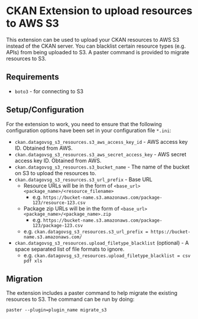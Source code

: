 # CKAN Extension to upload resources to AWS S3

This extension can be used to upload your CKAN resources to AWS S3 instead of the CKAN server. You can blacklist certain resource types (e.g. APIs) from being uploaded to S3. A paster command is provided to migrate resources to S3.

## Requirements

* `boto3` - for connecting to S3

## Setup/Configuration

For the extension to work, you need to ensure that the following configuration options have been set in your configuration file `*.ini`:

* `ckan.datagovsg_s3_resources.s3_aws_access_key_id` - AWS access key ID. Obtained from AWS.
* `ckan.datagovsg_s3_resources.s3_aws_secret_access_key` - AWS secret access key ID. Obtained from AWS.
* `ckan.datagovsg_s3_resources.s3_bucket_name` - The name of the bucket on S3 to upload the resources to.
* `ckan.datagovsg_s3_resources.s3_url_prefix` - Base URL
    * Resource URLs will be in the form of `<base_url><package_name>/<resource_filename>`
    	* e.g. `https://bucket-name.s3.amazonaws.com/package-123/resource-123.csv`
    * Package zip URLs will be in the form of `<base_url><package_name>/<package_name>.zip`
    	* e.g. `https://bucket-name.s3.amazonaws.com/package-123/package-123.csv`
    * e.g. `ckan.datagovsg_s3_resources.s3_url_prefix = https://bucket-name.s3.amazonaws.com/`
* `ckan.datagovsg_s3_resources.upload_filetype_blacklist` (optional) - A space separated list of file formats to ignore.
    * e.g. `ckan.datagovsg_s3_resources.upload_filetype_blacklist = csv pdf xls`

## Migration

The extension includes a paster command to help migrate the existing resources to S3. The command can be run by doing:

`paster --plugin=plugin_name migrate_s3`